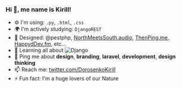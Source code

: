 ### Hi 👋, me name is Kirill!

- ⚙️ I'm using: `.py`, `.html`, `.css`
- 🌍 I'm actively studying: `DjangoREST`
- 💅 Designed: @pestphp, [NorthMeetsSouth.audio](https://www.northmeetssouth.audio), [ThenPing.me](https://thenping.me), [HappydDev.fm](https://www.happydev.fm), etc…
- 🌱 Learning all about ![Django](https://img.shields.io/badge/django-%23092E20.svg?style=for-the-badge&logo=django&logoColor=white)
- 💬 Ping me about **design**, **branding**, **laravel**, **development**, **design thinking**
- 📫 Reach me: [twitter.com/DorosenkoKirill](https://twitter.com/DorosenkoKirill)
- ⚡️ Fun fact: I'm a huge lovers of our Nature
